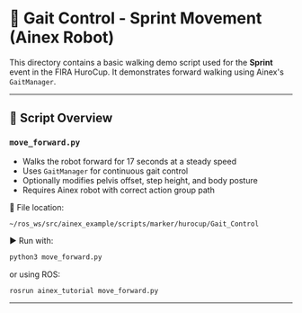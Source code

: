 # 🦿 Gait Control - Sprint Movement (Ainex Robot)

This directory contains a basic walking demo script used for the **Sprint** event in the FIRA HuroCup. It demonstrates forward walking using Ainex's `GaitManager`.

---

## 🚀 Script Overview

### `move_forward.py`

- Walks the robot forward for 17 seconds at a steady speed
- Uses `GaitManager` for continuous gait control
- Optionally modifies pelvis offset, step height, and body posture
- Requires Ainex robot with correct action group path

📍 File location:
```
~/ros_ws/src/ainex_example/scripts/marker/hurocup/Gait_Control
```

▶️ Run with:
```bash
python3 move_forward.py
```
or using ROS:
```bash
rosrun ainex_tutorial move_forward.py
```

---

